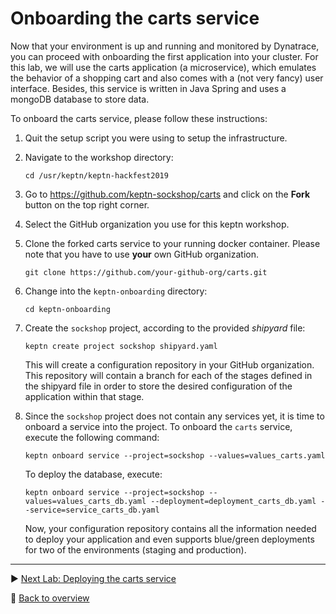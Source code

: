 # Onboarding the carts service

Now that your environment is up and running and monitored by Dynatrace, you can proceed with onboarding the first application into your cluster. For this lab, we will use the carts application (a microservice), which emulates the behavior of a shopping cart and also comes with a (not very fancy) user interface. Besides, this service is written in Java Spring and uses a mongoDB database to store data.

To onboard the carts service, please follow these instructions:

1. Quit the setup script you were using to setup the infrastructure.

1. Navigate to the workshop directory:
    
    ```console
    cd /usr/keptn/keptn-hackfest2019
    ```

1. Go to https://github.com/keptn-sockshop/carts and click on the **Fork** button on the top right corner.

1. Select the GitHub organization you use for this keptn workshop.

1. Clone the forked carts service to your running docker container. Please note that you have to use **your** own GitHub organization.

    ```console
    git clone https://github.com/your-github-org/carts.git
    ```
    
1. Change into the `keptn-onboarding` directory:

    ```console
    cd keptn-onboarding
    ```

1. Create the `sockshop` project, according to the provided *shipyard* file:

    ```console
    keptn create project sockshop shipyard.yaml
    ```

    This will create a configuration repository in your GitHub organization. This repository will contain a branch for each of the stages defined in the shipyard file in order to store the desired configuration of the application within that stage.

1. Since the `sockshop` project does not contain any services yet, it is time to onboard a service into the project. To onboard the `carts` service, execute the following command:

    ```console
    keptn onboard service --project=sockshop --values=values_carts.yaml
    ```

    To deploy the database, execute:

    ```console
    keptn onboard service --project=sockshop --values=values_carts_db.yaml --deployment=deployment_carts_db.yaml --service=service_carts_db.yaml
    ```

    Now, your configuration repository contains all the information needed to deploy your application and even supports blue/green deployments for two of the environments (staging and production).

---

:arrow_forward: [Next Lab: Deploying the carts service](../02_Deploying_the_carts_service)

:arrow_up_small: [Back to overview](https://github.com/johannes-b/keptn-hackfest2019#overview)